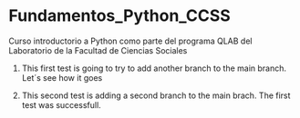 # Fundamentos_Python_CCSS
Curso introductorio a Python como parte del programa QLAB del Laboratorio de la Facultad de Ciencias Sociales


1. This first test is going to try to add another branch to the main branch. Let´s see how it goes

2. This second test is adding a second branch to the main brach. The first test was successfull.
